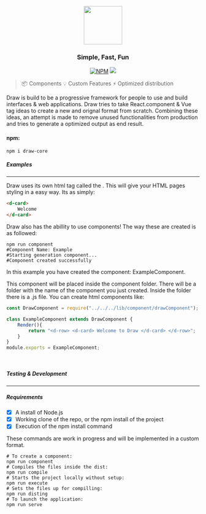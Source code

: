 <div align="center">
<br>
<img src="https://i.imgur.com/tkUPrMZ.png" width="100">
  
<!-- ### Draw  -->
  
### Simple, Fast, Fun
 
<a href="https://www.npmjs.com/package/drawjsframework"><img src="https://img.shields.io/npm/v/drawjsframework.svg?color=%2345cdff&sanitize=true" alt="NPM"></a>
<a href="https://github.com/draw-js/draw/releases/tag/base"><img src="https://img.shields.io/github/package-json/v/draw-js/draw?color=%2345cdff&style=flat-square"></a>
</div>

> 📦  Components
> 💡   Custom Features
> ⚡️  Optimized distribution

Draw is build to be a progressive framework for people to use and build interfaces & web applications. Draw tries to take React.component & Vue tag ideas to create a new and orignal format from scratch. Combining these ideas, an attempt is made to remove unused functionalities from production and tries to generate a optimized output as end result.
<br>

#### npm:

```
npm i draw-core
```

##### Examples
<hr>

Draw uses its own html tag called the <d-tag>. This will give your HTML pages styling in a easy way. Its as simply:
 
 ```html
<d-card>
     Welcome
</d-card>
 ```
Draw also has the abillity to use components! The way these are created is as followed:

```shell
npm run component
#Component Name: Example
#Starting generation component...
#Component created successfully
```
In this example you have created the component: ExampleComponent.

This component will be placed inside the component folder. There will be a folder with the name of the component you just created. Inside the folder there is a .js file. You can create html components like:

```Javascript
const DrawComponent = require("../../../lib/component/drawComponent");

class ExampleComponent extends DrawComponent {
    Render(){
        return "<d-row> <d-card> Welcome to Draw </d-card> </d-row>";
    }
}
module.exports = ExampleComponent;
```
<br>
  
##### Testing & Development
<hr>
  
##### Requirements
- [x] A install of Node.js
- [x] Working clone of the repo, or the npm install of the project
- [x] Execution of the npm install command

These commands are work in progress and will be implemented in a custom format.

```shell
# To create a component:
npm run component
# Compiles the files inside the dist:
npm run compile
# Starts the project locally without setup:
npm run execute
# Sets the files up for compilling:
npm run disting
# To launch the application:
npm run serve
```
